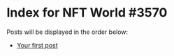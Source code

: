 # Index for NFT World #3570
Posts will be displayed in the order below:

- [Your first post](./001-first.md)

